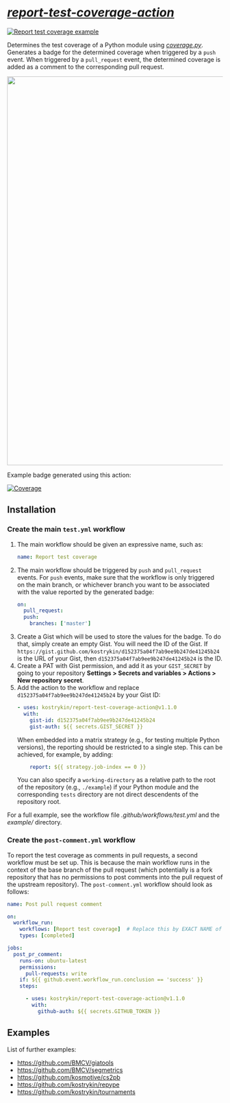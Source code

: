 # *[report-test-coverage-action](https://github.com/kostrykin/report-test-coverage-action)*

[![Report test coverage example](https://github.com/kostrykin/report-test-coverage-action/actions/workflows/test.yml/badge.svg)](https://github.com/kostrykin/report-test-coverage-action/actions/workflows/test.yml)

Determines the test coverage of a Python module using [*coverage.py*](https://coverage.readthedocs.io/en/7.4.2/).
Generates a badge for the determined coverage when triggered by a `push` event.
When triggered by a `pull_request` event, the determined coverage is added as a comment to the corresponding pull request.

<img width="907" src="https://github.com/kostrykin/report-test-coverage-action/assets/6557139/75bab889-fd88-4ac1-91f9-22b6f2836783">

Example badge generated using this action:

[![Coverage](https://img.shields.io/endpoint?url=https://gist.githubusercontent.com/kostrykin/d152375a04f7ab9ee9b247de41245b24/raw/report-test-coverage-action.json)](https://github.com/kostrykin/report-test-coverage-action/actions/workflows/test.yml)

## Installation

### Create the main `test.yml` workflow

1. The main workflow should be given an expressive name, such as:
   ```yml
   name: Report test coverage
   ```
2. The main workflow should be triggered by `push` and `pull_request` events. For `push` events, make sure that the workflow is only triggered on the main branch, or whichever branch you want to be associated with the value reported by the generated badge:
   ```yml
   on:
     pull_request:
     push:
       branches: ['master']
   ```
3. Create a Gist which will be used to store the values for the badge. To do that, simply create an empty Gist. You will need the ID of the Gist. If `https://gist.github.com/kostrykin/d152375a04f7ab9ee9b247de41245b24` is the URL of your Gist, then `d152375a04f7ab9ee9b247de41245b24` is the ID.
4. Create a PAT with Gist permission, and add it as your `GIST_SECRET` by going to your repository **Settings > Secrets and variables > Actions > New repository secret**.
5. Add the action to the workflow and replace `d152375a04f7ab9ee9b247de41245b24` by your Gist ID:
   ```yml
   - uses: kostrykin/report-test-coverage-action@v1.1.0
     with:
       gist-id: d152375a04f7ab9ee9b247de41245b24
       gist-auth: ${{ secrets.GIST_SECRET }}
   ```
   When embedded into a matrix strategy (e.g., for testing multiple Python versions), the reporting should be restricted to a single step. This can be achieved, for example, by adding:
   ```yml
       report: ${{ strategy.job-index == 0 }}
   ```
   You can also specify a `working-directory` as a relative path to the root of the repository (e.g., `./example`) if your Python module and the corresponding `tests` directory are not direct descendents of the repository root.

For a full example, see the workflow file *.github/workflows/test.yml* and the *example/* directory.

### Create the `post-comment.yml` workflow

To report the test coverage as comments in pull requests, a second workflow must be set up. This is because the main workflow runs in the context of the base branch of the pull request (which potentially is a fork repository that has no permissions to post comments into the pull request of the upstream repository). The `post-comment.yml` workflow should look as follows:
```yml
name: Post pull request comment

on:
  workflow_run:
    workflows: [Report test coverage]  # Replace this by EXACT NAME of the main workflow!
    types: [completed]

jobs:
  post_pr_comment:
    runs-on: ubuntu-latest
    permissions:
      pull-requests: write
    if: ${{ github.event.workflow_run.conclusion == 'success' }}
    steps:

      - uses: kostrykin/report-test-coverage-action@v1.1.0
        with:
          github-auth: ${{ secrets.GITHUB_TOKEN }}
```

## Examples

List of further examples:

- https://github.com/BMCV/giatools
- https://github.com/BMCV/segmetrics
- https://github.com/kosmotive/cs2pb
- https://github.com/kostrykin/repype
- https://github.com/kostrykin/tournaments
